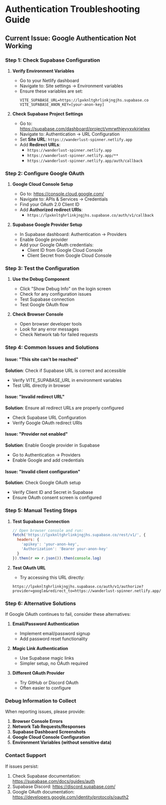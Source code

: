 # Authentication Troubleshooting Guide

## Current Issue: Google Authentication Not Working

### Step 1: Check Supabase Configuration

1. **Verify Environment Variables**
   - Go to your Netlify dashboard
   - Navigate to: Site settings → Environment variables
   - Ensure these variables are set:
     ```
     VITE_SUPABASE_URL=https://lpxknltghrlinkjngjhs.supabase.co
     VITE_SUPABASE_ANON_KEY=[your-anon-key]
     ```

2. **Check Supabase Project Settings**
   - Go to: https://supabase.com/dashboard/project/vmrwthjeyyxvkjrielwx
   - Navigate to: Authentication → URL Configuration
   - Set **Site URL**: `https://wanderlust-spinner.netlify.app`
   - Add **Redirect URLs**:
     - `https://wanderlust-spinner.netlify.app`
     - `https://wanderlust-spinner.netlify.app/**`
     - `https://wanderlust-spinner.netlify.app/auth/callback`

### Step 2: Configure Google OAuth

1. **Google Cloud Console Setup**
   - Go to: https://console.cloud.google.com/
   - Navigate to: APIs & Services → Credentials
   - Find your OAuth 2.0 Client ID
   - Add **Authorized redirect URIs**:
     - `https://lpxknltghrlinkjngjhs.supabase.co/auth/v1/callback`

2. **Supabase Google Provider Setup**
   - In Supabase dashboard: Authentication → Providers
   - Enable Google provider
   - Add your Google OAuth credentials:
     - Client ID from Google Cloud Console
     - Client Secret from Google Cloud Console

### Step 3: Test the Configuration

1. **Use the Debug Component**
   - Click "Show Debug Info" on the login screen
   - Check for any configuration issues
   - Test Supabase connection
   - Test Google OAuth flow

2. **Check Browser Console**
   - Open browser developer tools
   - Look for any error messages
   - Check Network tab for failed requests

### Step 4: Common Issues and Solutions

#### Issue: "This site can't be reached"
**Solution**: Check if Supabase URL is correct and accessible
- Verify VITE_SUPABASE_URL in environment variables
- Test URL directly in browser

#### Issue: "Invalid redirect URL"
**Solution**: Ensure all redirect URLs are properly configured
- Check Supabase URL Configuration
- Verify Google OAuth redirect URIs

#### Issue: "Provider not enabled"
**Solution**: Enable Google provider in Supabase
- Go to Authentication → Providers
- Enable Google and add credentials

#### Issue: "Invalid client configuration"
**Solution**: Check Google OAuth setup
- Verify Client ID and Secret in Supabase
- Ensure OAuth consent screen is configured

### Step 5: Manual Testing Steps

1. **Test Supabase Connection**
   ```javascript
   // Open browser console and run:
   fetch('https://lpxknltghrlinkjngjhs.supabase.co/rest/v1/', {
     headers: {
       'apikey': 'your-anon-key',
       'Authorization': 'Bearer your-anon-key'
     }
   }).then(r => r.json()).then(console.log)
   ```

2. **Test OAuth URL**
   - Try accessing this URL directly:
   ```
   https://lpxknltghrlinkjngjhs.supabase.co/auth/v1/authorize?provider=google&redirect_to=https://wanderlust-spinner.netlify.app/
   ```

### Step 6: Alternative Solutions

If Google OAuth continues to fail, consider these alternatives:

1. **Email/Password Authentication**
   - Implement email/password signup
   - Add password reset functionality

2. **Magic Link Authentication**
   - Use Supabase magic links
   - Simpler setup, no OAuth required

3. **Different OAuth Provider**
   - Try GitHub or Discord OAuth
   - Often easier to configure

### Debug Information to Collect

When reporting issues, please provide:

1. **Browser Console Errors**
2. **Network Tab Requests/Responses**
3. **Supabase Dashboard Screenshots**
4. **Google Cloud Console Configuration**
5. **Environment Variables (without sensitive data)**

### Contact Support

If issues persist:
1. Check Supabase documentation: https://supabase.com/docs/guides/auth
2. Supabase Discord: https://discord.supabase.com/
3. Google OAuth documentation: https://developers.google.com/identity/protocols/oauth2